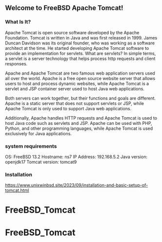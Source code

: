 ## Welcome to FreeBSD Apache Tomcat!

### What Is It?

Apache Tomcat is open source software developed by the Apache Foundation. Tomcat is written in Java and was first released in 1999. James Duncan Davidson was its original founder, who was working as a software architect at the time. He started developing Apache Tomcat software to provide an implementation for servlets. What are servlets? In simple terms, a servlet is a server technology that helps process http requests and client responses.

Apache and Apache Tomcat are two famous web application servers used all over the world. Apache is a free open source website server that allows users to host and process dynamic websites, while Apache Tomcat is a servlet and JSP container server used to host Java web applications.

Both servers can work together, but their functions and goals are different. Apache is a static server that does not support servlets or JSP, while Apache Tomcat is only used to support Java web applications.

Additionally, Apache handles HTTP requests and Apache Tomcat is used to host Java code such as servlets and JSP. Apache can be used with PHP, Python, and other programming languages, while Apache Tomcat is used exclusively for Java applications.


### system requirements
OS: FreeBSD 13.2
Hostname: ns7
IP Address: 192.168.5.2
Java version: openjdk17
Tomcat version: tomcat9



### Installation
https://www.unixwinbsd.site/2023/09/installation-and-basic-setup-of-tomcat.html

# FreeBSD_Tomcat
# FreeBSD_Tomcat
